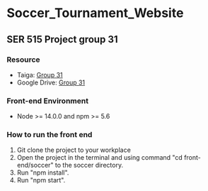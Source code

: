 # Soccer_Tournament_Website
## SER 515 Project group 31
### Resource
- Taiga: [Group 31](https://tree.taiga.io/project/rishavkr0994-soccer-tournament-website/backlog)
- Google Drive: [Group 31](https://drive.google.com/drive/u/3/folders/0AHNourJPboIPUk9PVA)

### Front-end Environment
- Node >= 14.0.0 and npm >= 5.6 
### How to run the front end
1. Git clone the project to your workplace
2. Open the project in the terminal and using command "cd front-end/soccer" to the soccer directory.
3. Run "npm install".
4. Run "npm start".
